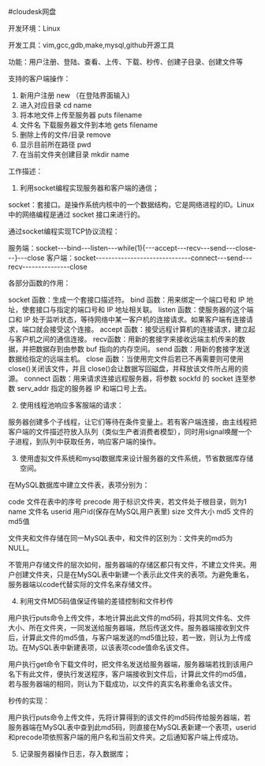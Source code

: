 #cloudesk网盘

开发环境：Linux

开发工具：vim,gcc,gdb,make,mysql,github开源工具

功能：用户注册、登陆、查看、上传、下载、秒传、创建子目录、创建文件等

支持的客户端操作：

1. 新用户注册  new （在登陆界面输入)
2. 进入对应目录  cd name           
4. 将本地文件上传至服务器  puts filename     
5. 文件名 下载服务器文件到本地 gets filename     
6. 删除上传的文件/目录 remove            
7. 显示目前所在路径 pwd               
8. 在当前文件夹创建目录 mkdir name

工作描述：

 1. 利用socket编程实现服务器和客户端的通信； 

 socket：套接口。是操作系统内核中的一个数据结构，它是网络进程的ID。Linux 中的网络编程是通过 socket 接口来进行的。

 通过socket编程实现TCP协议流程：

 服务端：socket---bind---listen---while(1){---accept---recv---send---close---}---close
 客户端：socket------------------------------connect---send---recv---------------close

 各部分函数的作用：

socket 函数：生成一个套接口描述符。
bind 函数：用来绑定一个端口号和 IP 地址，使套接口与指定的端口号和 IP 地址相关联。
listen 函数：使服务器的这个端口和 IP 处于监听状态，等待网络中某一客户机的连接请求。如果客户端有连接请求，端口就会接受这个连接。
accept 函数：接受远程计算机的连接请求，建立起与客户机之间的通信连接。
recv函数：用新的套接字来接收远端主机传来的数据，并把数据存到由参数 buf 指向的内存空间。
send 函数：用新的套接字发送数据给指定的远端主机。
close 函数：当使用完文件后若已不再需要则可使用 close()关闭该文件，并且 close()会让数据写回磁盘，并释放该文件所占用的资源。
connect 函数：用来请求连接远程服务器，将参数 sockfd 的 socket 连至参数 serv_addr 指定的服务器 IP 和端口号上去。

2. 使用线程池响应多客服端的请求：

服务器创建多个子线程，让它们等待在条件变量上。若有客户端连接，由主线程把客户端的文件描述符放入队列（类似生产者消费者模型），同时用signal唤醒一个子进程，到队列中获取任务，响应客户端的操作。

3. 使用虚拟文件系统和mysql数据库来设计服务器的文件系统，节省数据库存储空间。

在MySQL数据库中建立文件表，表项分别为：

code 文件在表中的序号
precode 用于标识文件夹，若文件处于根目录，则为1
name 文件名
userid 用户id(保存在MySQL用户表里)
size 文件大小
md5 文件的md5值

文件夹和文件存储在同一MySQL表中，和文件的区别为：文件夹的md5为NULL。

不管用户存储文件的层次如何，服务器端的存储区都只有文件，不建立文件夹。用户创建文件夹，只是在MySQL表中新建一个表示此文件夹的表项。为避免重名，服务器端以code代替实际的文件名来存储文件。

4. 利用文件MD5码值保证传输的差错控制和文件秒传

用户执行puts命令上传文件，本地计算出此文件的md5码，将其同文件名、文件大小、所在文件夹，一同发送给服务器端，然后传送文件。服务器端接收到文件后，计算此文件的md5值，与客户端发送的md5值比较，若一致，则认为上传成功。在MySQL表中新建表项，以该表项code值命名该文件。

用户执行get命令下载文件时，把文件名发送给服务器端，服务器端若找到该用户名下有此文件，便执行发送程序，客户端接收到文件后，计算此文件的md5值，若与服务器端的相同，则认为下载成功，以文件的真实名称重命名该文件。

秒传的实现：

用户执行puts命令上传文件，先将计算得到的该文件的md5码传给服务器端，若服务器端在MySQL表中查到此md5码，则直接在MySQL表新建一个表项，userid和precode项依照客户端的用户名和当前文件夹。之后通知客户端上传成功。

5. 记录服务器操作日志，存入数据库；





